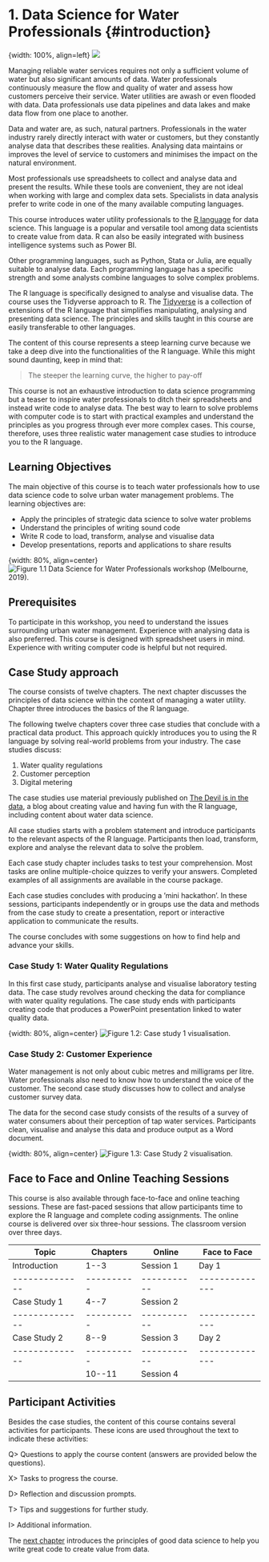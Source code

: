 # 1. Data Science for Water Professionals {#introduction}
{width: 100%, align=left}
![](resources/01_introduction/r4h2o_logo.jpg)

Managing reliable water services requires not only a sufficient volume of water but also significant amounts of data. Water professionals continuously measure the flow and quality of water and assess how customers perceive their service. Water utilities are awash or even flooded with data. Data professionals use data pipelines and data lakes and make data flow from one place to another.

Data and water are, as such, natural partners. Professionals in the water industry rarely directly interact with water or customers, but they constantly analyse data that describes these realities. Analysing data maintains or improves the level of service to customers and minimises the impact on the natural environment.

Most professionals use spreadsheets to collect and analyse data and present the results. While these tools are convenient, they are not ideal when working with large and complex data sets. Specialists in data analysis prefer to write code in one of the many available computing languages.

This course introduces water utility professionals to the [R language](https://www.r-project.org/) for data science. This language is a popular and versatile tool among data scientists to create value from data. R can also be easily integrated with business intelligence systems such as Power BI.

Other programming languages, such as Python, Stata or Julia, are equally suitable to analyse data. Each programming language has a specific strength and some analysts combine languages to solve complex problems. 

The R language is specifically designed to analyse and visualise data. The course uses the Tidyverse approach to R. The [Tidyverse](https://tidyverse.org/) is a collection of extensions of the R language that simplifies manipulating, analysing and presenting data science. The principles and skills taught in this course are easily transferable to other languages.

The content of this course represents a steep learning curve because we take a deep dive into the functionalities of the R language. While this might sound daunting, keep in mind that: 

> The steeper the learning curve, the higher to pay-off

This course is not an exhaustive introduction to data science programming but a teaser to inspire water professionals to ditch their spreadsheets and instead write code to analyse data. The best way to learn to solve problems with computer code is to start with practical examples and understand the principles as you progress through ever more complex cases. This course, therefore, uses three realistic water management case studies to introduce you to the R language.

## Learning Objectives
The main objective of this course is to teach water professionals how to use data science code to solve urban water management problems. The learning objectives are:

* Apply the principles of strategic data science to solve water problems
* Understand the principles of writing sound code
* Write R code to load, transform, analyse and visualise data
* Develop presentations, reports and applications to share results

{width: 80%, align=center}
![Figure 1.1 Data Science for Water Professionals workshop (Melbourne, 2019).](resources/01_introduction/2019_workshop_melbourne.jpg)

## Prerequisites
To participate in this workshop, you need to understand the issues surrounding urban water management. Experience with analysing data is also preferred. This course is designed with spreadsheet users in mind. Experience with writing computer code is helpful but not required.

## Case Study approach
The course consists of twelve chapters. The next chapter discusses the principles of data science within the context of managing a water utility. Chapter three introduces the basics of the R language. 

The following twelve chapters cover three case studies that conclude with a practical data product. This approach quickly introduces you to using the R language by solving real-world problems from your industry. The case studies discuss:

1. Water quality regulations
2. Customer perception
3. Digital metering

The case studies use material previously published on [The Devil is in the data](https://lucidmanager.org/tags/hydroinformatics/), a blog about creating value and having fun with the R language, including content about water data science.

All case studies starts with a problem statement and introduce participants to the relevant aspects of the R language. Participants then load, transform, explore and analyse the relevant data to solve the problem.

Each case study chapter includes tasks to test your comprehension. Most tasks are online multiple-choice quizzes to verify your answers. Completed examples of all assignments are available in the course package.

Each case studies concludes with producing a ’mini hackathon’. In these sessions, participants independently or in groups use the data and methods from the case study to create a presentation, report or interactive application to communicate the results.

The course concludes with some suggestions on how to find help and advance your skills.

### Case Study 1: Water Quality Regulations
In this first case study, participants analyse and visualise laboratory testing data. The case study revolves around checking the data for compliance with water quality regulations. The case study ends with participants creating code that produces a PowerPoint presentation linked to water quality data.

{width: 80%, align=center}
![Figure 1.2: Case study 1 visualisation.](resources/06_visualisation/boxplot.png)

### Case Study 2: Customer Experience
Water management is not only about cubic metres and milligrams per litre. Water professionals also need to know how to understand the voice of the customer. The second case study discusses how to collect and analyse customer survey data. 

The data for the second case study consists of the results of a survey of water consumers about their perception of tap water services. Participants clean, visualise and analyse this data and produce output as a Word document.

{width: 80%, align=center}
![Figure 1.3: Case Study 2 visualisation.](resources/10_surveys/pii_dendogram.png)

## Face to Face and Online Teaching Sessions
This course is also available through face-to-face and online teaching sessions. These are fast-paced sessions that allow participants time to explore the R language and complete coding assignments. The online course is delivered over six three-hour sessions. The classroom version over three days.

| Topic        | Chapters | Online    | Face to Face |
|--------------|----------|-----------|--------------|
| Introduction | 1--3     | Session 1 | Day 1        |
|--------------|----------|-----------|--------------|
| Case Study 1 | 4--7     | Session 2 |              |
|--------------|----------|-----------|--------------|
| Case Study 2 | 8--9     | Session 3 | Day 2        |
|--------------|----------|-----------|--------------|
|              | 10--11   | Session 4 |              |

## Participant Activities
Besides the case studies, the content of this course contains several activities for participants. These icons are used throughout the text to indicate these activities:

Q> Questions to apply the course content (answers are provided below the questions).

X> Tasks to progress the course.

D> Reflection and discussion prompts.

T> Tips and suggestions for further study.

I> Additional information.

The [next chapter](#datascience) introduces the principles of good data science to help you write great code to create value from data.
